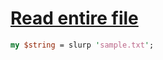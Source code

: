 [1]: http://rosettacode.org/wiki/Read_entire_file

# [Read entire file][1]

```perl
my $string = slurp 'sample.txt';
```